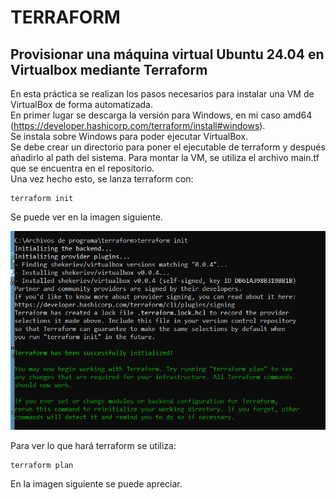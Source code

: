 # TERRAFORM
## Provisionar una máquina virtual Ubuntu 24.04 en Virtualbox mediante Terraform
En esta práctica se realizan los pasos necesarios para instalar una VM de VirtualBox de forma automatizada. \
En primer lugar se descarga la versión para Windows, en mi caso amd64 (https://developer.hashicorp.com/terraform/install#windows). \
Se instala sobre Windows para poder ejecutar VirtualBox. \
Se debe crear un directorio para poner el ejecutable de terraform y después añadirlo al path del sistema.
Para montar la VM, se utiliza el archivo main.tf que se encuentra en el repositorio. \
Una vez hecho esto, se lanza terraform con:
```
terraform init
```
Se puede ver en la imagen siguiente.

![inicio_terraform](https://github.com/PPS11148274/terraform/blob/main/asset/inicio_terraform.png)

Para ver lo que hará terraform se utiliza:
```
terraform plan
```
En la imagen siguiente se puede apreciar.


